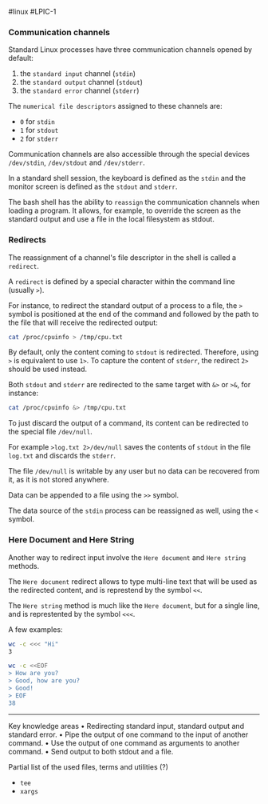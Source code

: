 #linux #LPIC-1 

### Communication channels
Standard Linux processes have three communication channels opened by default:
1. the `standard input` channel (`stdin`)
2. the `standard output` channel (`stdout`)
3. the `standard error` channel (`stderr`)

The `numerical file descriptors` assigned to these channels are:
- `0` for `stdin`
- `1` for `stdout`
- `2` for `stderr`

Communication channels are also accessible through the special devices `/dev/stdin`, `/dev/stdout` and `/dev/stderr`.

In a standard shell session, the keyboard is defined as the `stdin` and the monitor screen is defined as the `stdout` and `stderr`.

The bash shell has the ability to `reassign` the communication channels when loading a program. It allows, for example, to override the screen as the standard output and use a file in the local filesystem as stdout.

### Redirects
The reassignment of a channel's file descriptor in the shell is called a `redirect`.

A `redirect` is defined by a special character within the command line (usually `>`).

For instance, to redirect the standard output of a process to a file, the `>` symbol is positioned at the end of the command and followed by the path to the file that will receive the redirected output:

```bash
cat /proc/cpuinfo > /tmp/cpu.txt
```
By default, only the content coming to `stdout` is redirected. Therefore, using `>` is equivalent to use `1>`. To capture the content of `stderr`, the redirect `2>` should be used instead.

Both `stdout` and `stderr` are redirected to the same target with `&>` or `>&`, for instance:

```bash
cat /proc/cpuinfo &> /tmp/cpu.txt
```
To just discard the output of a command, its content can be redirected to the special file `/dev/null`.

For example `>log.txt 2>/dev/null` saves the contents of `stdout` in the file `log.txt` and discards the `stderr`.

The file `/dev/null` is writable by any user but no data can be recovered from it, as it is not stored anywhere.

Data can be appended to a file using the `>>` symbol.

The data source of the `stdin` process can be reassigned as well, using the `<` symbol.

### Here Document and Here String
Another way to redirect input involve the `Here document` and `Here string` methods.

The `Here document` redirect allows to type multi-line text that will be used as the redirected content, and is represtend by the symbol `<<`.

The `Here string` method is much like the `Here document`, but for a single line, and is represtented by the symbol `<<<`.

A few examples:

```bash
wc -c <<< "Hi"
3

wc -c <<EOF
> How are you?
> Good, how are you?
> Good!
> EOF
38
```

---
Key knowledge areas
• Redirecting standard input, standard output and standard error.
• Pipe the output of one command to the input of another command.
• Use the output of one command as arguments to another command.
• Send output to both stdout and a file.

Partial list of the used files, terms and utilities (?)
-  `tee`
-  `xargs`